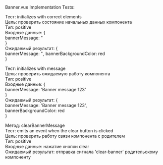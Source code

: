 Banner.vue Implementation Tests:  

Тест: initializes with correct elements  
Цель: проверить состояние начальных данных компонента  
Тип: positive  
Входные данные: {   
    bannerMessage: ''   
    }  
Ожидаемый результат: {  
    bannerMessage: '', bannerBackgroundColor: red   
    }  
  
Тест: initializes with message  
Цель: проверить ожидаемую работу компонента  
Тип: positive  
Входные данные: {   
    bannerMessage: 'Banner message 123'   
    }  
Ожидаемый результат: {   
    bannerMessage: 'Banner message 123',  
    bannerBackgroundColor: red  
    }  
  
Метод: clearBannerMessage  
Тест: emits an event when the clear button is clicked  
Цель: проверить работу связи компонента с родителем  
Тип: positive  
Входные данные: нажатие кнопки clear  
Ожидаемый результат: отправка сигнала 'clear-banner' родительскому компоненту  
